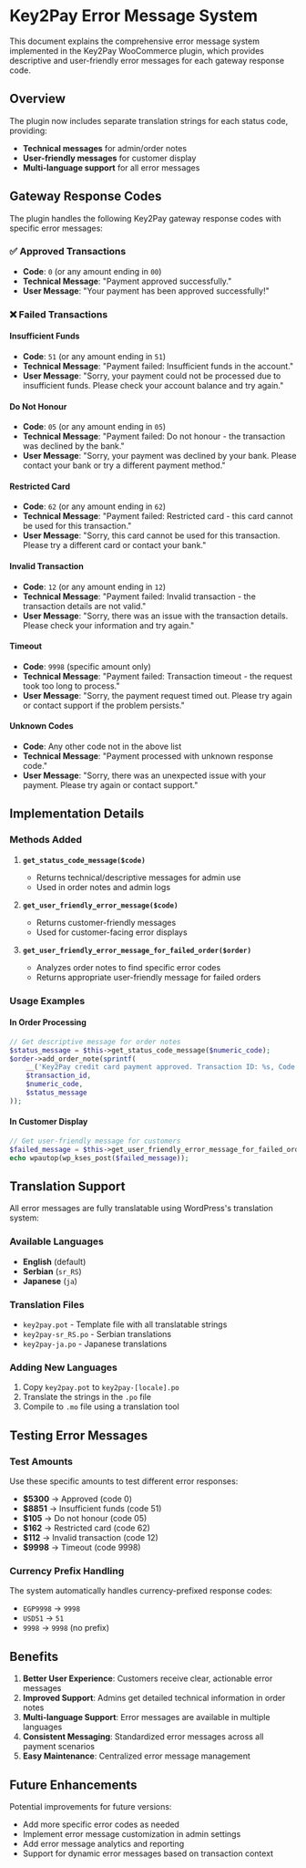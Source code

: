 # Key2Pay Error Message System

This document explains the comprehensive error message system implemented in the Key2Pay WooCommerce plugin, which provides descriptive and user-friendly error messages for each gateway response code.

## Overview

The plugin now includes separate translation strings for each status code, providing:
- **Technical messages** for admin/order notes
- **User-friendly messages** for customer display
- **Multi-language support** for all error messages

## Gateway Response Codes

The plugin handles the following Key2Pay gateway response codes with specific error messages:

### ✅ Approved Transactions
- **Code**: `0` (or any amount ending in `00`)
- **Technical Message**: "Payment approved successfully."
- **User Message**: "Your payment has been approved successfully!"

### ❌ Failed Transactions

#### Insufficient Funds
- **Code**: `51` (or any amount ending in `51`)
- **Technical Message**: "Payment failed: Insufficient funds in the account."
- **User Message**: "Sorry, your payment could not be processed due to insufficient funds. Please check your account balance and try again."

#### Do Not Honour
- **Code**: `05` (or any amount ending in `05`)
- **Technical Message**: "Payment failed: Do not honour - the transaction was declined by the bank."
- **User Message**: "Sorry, your payment was declined by your bank. Please contact your bank or try a different payment method."

#### Restricted Card
- **Code**: `62` (or any amount ending in `62`)
- **Technical Message**: "Payment failed: Restricted card - this card cannot be used for this transaction."
- **User Message**: "Sorry, this card cannot be used for this transaction. Please try a different card or contact your bank."

#### Invalid Transaction
- **Code**: `12` (or any amount ending in `12`)
- **Technical Message**: "Payment failed: Invalid transaction - the transaction details are not valid."
- **User Message**: "Sorry, there was an issue with the transaction details. Please check your information and try again."

#### Timeout
- **Code**: `9998` (specific amount only)
- **Technical Message**: "Payment failed: Transaction timeout - the request took too long to process."
- **User Message**: "Sorry, the payment request timed out. Please try again or contact support if the problem persists."

#### Unknown Codes
- **Code**: Any other code not in the above list
- **Technical Message**: "Payment processed with unknown response code."
- **User Message**: "Sorry, there was an unexpected issue with your payment. Please try again or contact support."

## Implementation Details

### Methods Added

1. **`get_status_code_message($code)`**
   - Returns technical/descriptive messages for admin use
   - Used in order notes and admin logs

2. **`get_user_friendly_error_message($code)`**
   - Returns customer-friendly messages
   - Used for customer-facing error displays

3. **`get_user_friendly_error_message_for_failed_order($order)`**
   - Analyzes order notes to find specific error codes
   - Returns appropriate user-friendly message for failed orders

### Usage Examples

#### In Order Processing
```php
// Get descriptive message for order notes
$status_message = $this->get_status_code_message($numeric_code);
$order->add_order_note(sprintf(
    __('Key2Pay credit card payment approved. Transaction ID: %s, Code: %s - %s', 'key2pay'),
    $transaction_id, 
    $numeric_code, 
    $status_message
));
```

#### In Customer Display
```php
// Get user-friendly message for customers
$failed_message = $this->get_user_friendly_error_message_for_failed_order($order);
echo wpautop(wp_kses_post($failed_message));
```

## Translation Support

All error messages are fully translatable using WordPress's translation system:

### Available Languages
- **English** (default)
- **Serbian** (`sr_RS`)
- **Japanese** (`ja`)

### Translation Files
- `key2pay.pot` - Template file with all translatable strings
- `key2pay-sr_RS.po` - Serbian translations
- `key2pay-ja.po` - Japanese translations

### Adding New Languages
1. Copy `key2pay.pot` to `key2pay-[locale].po`
2. Translate the strings in the `.po` file
3. Compile to `.mo` file using a translation tool

## Testing Error Messages

### Test Amounts
Use these specific amounts to test different error responses:

- **$5300** → Approved (code 0)
- **$8851** → Insufficient funds (code 51)
- **$105** → Do not honour (code 05)
- **$162** → Restricted card (code 62)
- **$112** → Invalid transaction (code 12)
- **$9998** → Timeout (code 9998)

### Currency Prefix Handling
The system automatically handles currency-prefixed response codes:
- `EGP9998` → `9998`
- `USD51` → `51`
- `9998` → `9998` (no prefix)

## Benefits

1. **Better User Experience**: Customers receive clear, actionable error messages
2. **Improved Support**: Admins get detailed technical information in order notes
3. **Multi-language Support**: Error messages are available in multiple languages
4. **Consistent Messaging**: Standardized error messages across all payment scenarios
5. **Easy Maintenance**: Centralized error message management

## Future Enhancements

Potential improvements for future versions:
- Add more specific error codes as needed
- Implement error message customization in admin settings
- Add error message analytics and reporting
- Support for dynamic error messages based on transaction context 